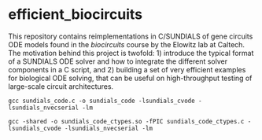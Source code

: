 # efficient_biocircuits

This repository contains reimplementations in C/SUNDIALS of gene circuits ODE models found in the *biocircuits* course by the Elowitz lab at Caltech. The motivation behind this project is twofold: 1) introduce the typical format of a SUNDIALS ODE solver and how to integrate the different solver components in a C script, and 2) building a set of very efficient examples for biological ODE solving, that can be useful on high-throughput testing of large-scale circuit architectures.

`gcc sundials_code.c -o sundials_code -lsundials_cvode -lsundials_nvecserial -lm`

`gcc -shared -o sundials_code_ctypes.so -fPIC sundials_code_ctypes.c -lsundials_cvode -lsundials_nvecserial -lm`
